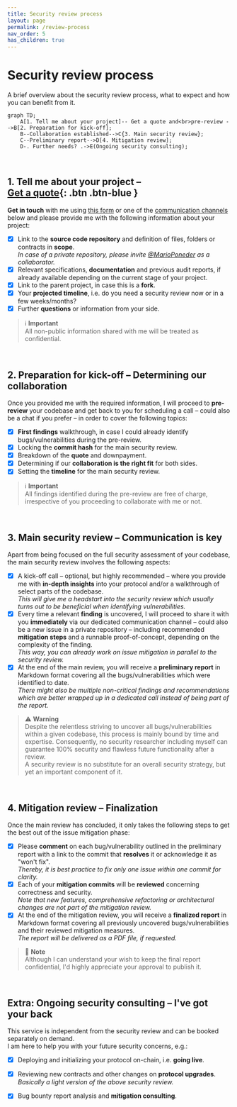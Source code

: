 ```yaml
---
title: Security review process
layout: page
permalink: /review-process
nav_order: 5
has_children: true
---
```


# Security review process
A brief overview about the security review process, what to expect and how you can benefit from it.

```mermaid
graph TD;
    A[1. Tell me about your project]-- Get a quote and<br>pre-review -->B[2. Preparation for kick-off];
    B--Collaboration established-->C{3. Main security review};
    C--Preliminary report-->D[4. Mitigation review];
    D-. Further needs? .->E(Ongoing security consulting);
```

&nbsp;

## <span style="vertical-align: middle;">1. Tell me about your project &ndash; <span class="fs-4" style="display:inline-block; vertical-align: middle;">[Get a quote](https://tally.so/r/3lOGb6){: .btn .btn-blue }</span></span>

**Get in touch** with me using [this form](https://tally.so/r/3lOGb6) or one of the [communication channels](#communication-channels) below and please provide me with the following information about your project:

- [x] Link to the **source code repository** and definition of files, folders or contracts in **scope**.  
*In case of a private repository, please invite [@MarioPoneder](https://github.com/MarioPoneder) as a collaborator.*  
- [x] Relevant specifications, **documentation** and previous audit reports, if already available depending on the current stage of your project.  
- [x] Link to the parent project, in case this is a **fork**.  
- [x] Your **projected timeline**, i.e. do you need a security review now or in a few weeks/months?  
- [x] Further **questions** or information from your side.  

> ℹ️ **Important**  
> All non-public information shared with me will be treated as confidential.

&nbsp;

## 2. Preparation for kick-off &ndash; Determining our collaboration
Once you provided me with the required information, I will proceed to **pre-review** your codebase and get back to you for scheduling a call &ndash; could also be a chat if you prefer &ndash; in order to cover the following topics:
- [x] **First findings** walkthrough, in case I could already identify bugs/vulnerabilities during the pre-review.
- [x] Locking the **commit hash** for the main security review.
- [x] Breakdown of the **quote** and downpayment.
- [x] Determining if our **collaboration is the right fit** for both sides.
- [x] Setting the **timeline** for the main security review.

> ℹ️ **Important**  
> All findings identified during the pre-review are free of charge, irrespective of you proceeding to collaborate with me or not.

&nbsp;

## 3. Main security review &ndash; Communication is key

Apart from being focused on the full security assessment of your codebase, the main security review involves the following aspects:
- [x] A kick-off call  &ndash; optional, but highly recommended &ndash; where you provide me with **in-depth insights** into your protocol and/or a walkthrough of select parts of the codebase.  
*This will give me a headstart into the security review which usually turns out to be beneficial when identifying vulnerabilities.*
- [x] Every time a relevant **finding** is uncovered, I will proceed to share it with you **immediately** via our dedicated communication channel &ndash; could also be a new issue in a private repository &ndash; including recommended **mitigation steps** and a runnable proof-of-concept, depending on the complexity of the finding.  
*This way, you can already work on issue mitigation in parallel to the security review.*
- [x] At the end of the main review, you will receive a **preliminary report** in Markdown format covering all the bugs/vulnerabilities which were identified to date.  
*There might also be multiple non-critical findings and recommendations which are better wrapped up in a dedicated call instead of being part of the report.*

> ⚠️ **Warning**  
> Despite the relentless striving to uncover all bugs/vulnerabilities within a given codebase, this process is mainly bound by time and expertise. Consequently, no security researcher including myself can guarantee 100% security and flawless future functionality after a review.  
> A security review is no substitute for an overall security strategy, but yet an important component of it.  

&nbsp;

## 4. Mitigation review &ndash; Finalization

Once the main review has concluded, it only takes the following steps to get the best out of the issue mitigation phase:
- [x] Please **comment** on each bug/vulnerability outlined in the preliminary report with a link to the commit that **resolves** it or acknowledge it as "won't fix".  
*Thereby, it is best practice to fix only one issue within one commit for clarity.*
- [x] Each of your **mitigation commits** will be **reviewed** concerning correctness and security.  
  *Note that new features, comprehensive refactoring or architectural changes are not part of the mitigation review.*
- [x] At the end of the mitigation review, you will receive a **finalized report** in Markdown format covering all previously uncovered bugs/vulnerabilities and their reviewed mitigation measures.  
  *The report will be delivered as a PDF file, if requested.*

> 📝 **Note**  
> Although I can understand your wish to keep the final report confidential, I'd highly appreciate your approval to publish it.

&nbsp;

## Extra: Ongoing security consulting &ndash; I've got your back
This service is independent from the security review and can be booked separately on demand.  
I am here to help you with your future security concerns, e.g.:
- [x] Deploying and initializing your protocol on-chain, i.e. **going live**.
- [x] Reviewing new contracts and other changes on **protocol upgrades**.  
   *Basically a light version of the above security review.*
- [x] Bug bounty report analysis and **mitigation consulting**.

